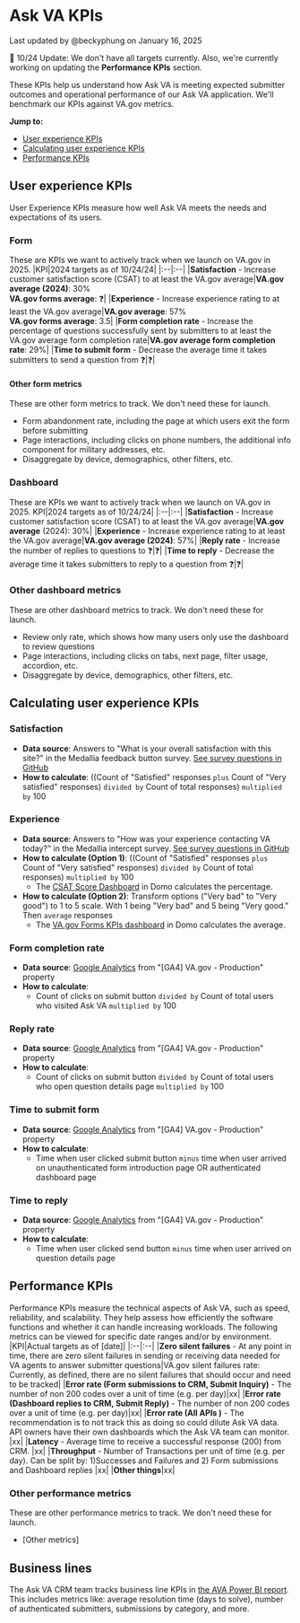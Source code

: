 # Ask VA KPIs
Last updated by @beckyphung on January 16, 2025

🚧 10/24 Update: We don't have all targets currently. Also, we're currently working on updating the **Performance KPIs** section.

These KPIs help us understand how Ask VA is meeting expected submitter outcomes and operational performance of our Ask VA application. We'll benchmark our KPIs against VA.gov metrics.

**Jump to:**
- [User experience KPIs](#user-experience-kpis)
- [Calculating user experience KPIs](#user-experience-kpis)
- [Performance KPIs](#performance-kpis)

## User experience KPIs
User Experience KPIs measure how well Ask VA meets the needs and expectations of its users.

### Form
These are KPIs we want to actively track when we launch on VA.gov in 2025.
|KPI|2024 targets as of 10/24/24|
|:--|:--|
|**Satisfaction** - Increase customer satisfaction score (CSAT) to at least the VA.gov average|**VA.gov average (2024)**: 30%<br>**VA.gov forms average**: ❓|
|**Experience** - Increase experience rating to at least the VA.gov average|**VA.gov average**: 57%<br>**VA.gov forms average**: 3.5|
|**Form completion rate** - Increase the percentage of questions successfully sent by submitters to at least the VA.gov average form completion rate|**VA.gov average form completion rate**: 29%|
|**Time to submit form** - Decrease the average time it takes submitters to send a question from ❓|❓|

#### Other form metrics
These are other form metrics to track. We don't need these for launch.
- Form abandonment rate, including the page at which users exit the form before submitting
- Page interactions, including clicks on phone numbers, the additional info component for military addresses, etc.
- Disaggregate by device, demographics, other filters, etc.

### Dashboard 
These are KPIs we want to actively track when we launch on VA.gov in 2025.
KPI|2024 targets as of 10/24/24|
|:--|:--|
|**Satisfaction** - Increase customer satisfaction score (CSAT) to at least the VA.gov average|**VA.gov average** (2024): 30%|
|**Experience** - Increase experience rating to at least the VA.gov average|**VA.gov average (2024)**: 57%|
|**Reply rate** - Increase the number of replies to questions to ❓|❓|
|**Time to reply** - Decrease the average time it takes submitters to reply to a question from ❓|❓|

### Other dashboard metrics
These are other dashboard metrics to track. We don't need these for launch.
- Review only rate, which shows how many users only use the dashboard to review questions
- Page interactions, including clicks on tabs, next page, filter usage, accordion, etc.
- Disaggregate by device, demographics, other filters, etc.

## Calculating user experience KPIs
### Satisfaction
- **Data source**: Answers to "What is your overall satisfaction with this site?" in the Medallia feedback button survey. [See survey questions in GitHub](https://github.com/department-of-veterans-affairs/va.gov-team/blob/master/products/ask-va/product/Medallia%20feedback%20surveys.md)
- **How to calculate**: ((Count of "Satisfied" responses `plus` Count of "Very satisfied" responses) `divided by` Count of total responses) `multiplied by` 100

### Experience
- **Data source**: Answers to "How was your experience contacting VA today?" in the Medallia intercept survey. [See survey questions in GitHub](https://github.com/department-of-veterans-affairs/va.gov-team/blob/master/products/ask-va/product/Medallia%20feedback%20surveys.md)
- **How to calculate (Option 1)**: ((Count of "Satisfied" responses `plus` Count of "Very satisfied" responses) `divided by` Count of total responses) `multiplied by` 100
   - The [CSAT Score Dashboard](https://va-gov.domo.com/page/1545882322) in Domo calculates the percentage. 
- **How to calculate (Option 2)**: Transform options ("Very bad" to "Very good") to 1 to 5 scale. With 1 being "Very bad" and 5 being "Very good." Then `average` responses
   - The [VA.gov Forms KPIs dashboard](https://va-gov.domo.com/page/447193050) in Domo calculates the average.

### Form completion rate
- **Data source**: [Google Analytics](https://analytics.google.com/analytics/web/#/p419143770/reports/intelligenthome) from "[GA4] VA.gov - Production" property
- **How to calculate**:
   - Count of clicks on submit button `divided by` Count of total users who visited Ask VA `multiplied by` 100

### Reply rate
- **Data source**: [Google Analytics](https://analytics.google.com/analytics/web/#/p419143770/reports/intelligenthome) from "[GA4] VA.gov - Production" property
- **How to calculate**:
   - Count of clicks on submit button `divided by` Count of total users who open question details page `multiplied by` 100
     
### Time to submit form
- **Data source**: [Google Analytics](https://analytics.google.com/analytics/web/#/p419143770/reports/intelligenthome) from "[GA4] VA.gov - Production" property
- **How to calculate**:
   - Time when user clicked submit button `minus` time when user arrived on unauthenticated form introduction page OR authenticated dashboard page

### Time to reply
- **Data source**: [Google Analytics](https://analytics.google.com/analytics/web/#/p419143770/reports/intelligenthome) from "[GA4] VA.gov - Production" property
- **How to calculate**:
   - Time when user clicked send button `minus` time when user arrived on question details page

## Performance KPIs
Performance KPIs measure the technical aspects of Ask VA, such as speed, reliability, and scalability. They help assess how efficiently the software functions and whether it can handle increasing workloads. The following metrics can be viewed for specific date ranges and/or by environment.
|KPI|Actual targets as of [date]|
|:--|:--|
|**Zero silent failures** - At any point in time, there are zero silent failures in sending or receiving data needed for VA agents to answer submitter questions|VA.gov silent failures rate: Currently, as defined, there are no silent failures that should occur and need to be tracked|
|**Error rate (Form submissions to CRM, Submit Inquiry)** - The number of non 200 codes over a unit of time (e.g. per day)|xx|
|**Error rate (Dashboard replies to CRM, Submit Reply)** - The number of non 200 codes over a unit of time (e.g. per day)|xx|
|**Error rate (All APIs )** - The recommendation is to not track this as doing so could dilute Ask VA data. API owners have their own dashboards which the Ask VA team can monitor. |xx|
|**Latency** - Average time to receive a successful response (200) from CRM.  |xx|
|**Throughput** - Number of Transactions per unit of time (e.g. per day). Can be split by: 1)Successes and Failures and 2) Form submissions and Dashboard replies |xx|
|**Other things**|xx|

### Other performance metrics
These are other performance metrics to track. We don't need these for launch.
- [Other metrics]

## Business lines
The Ask VA CRM team tracks business line KPIs in [the AVA Power BI report](https://app.powerbigov.us/groups/me/reports/e895dbed-17f3-45d1-8219-2b3fe27b8b7e?ctid=e95f1b23-abaf-45ee-821d-b7ab251ab3bf&pbi_source=linkShare&bookmarkGuid=72bfed1d-0745-4452-a5e8-6a36551cb166). This includes metrics like: average resolution time (days to solve), number of authenticated submitters, submissions by category, and more.
